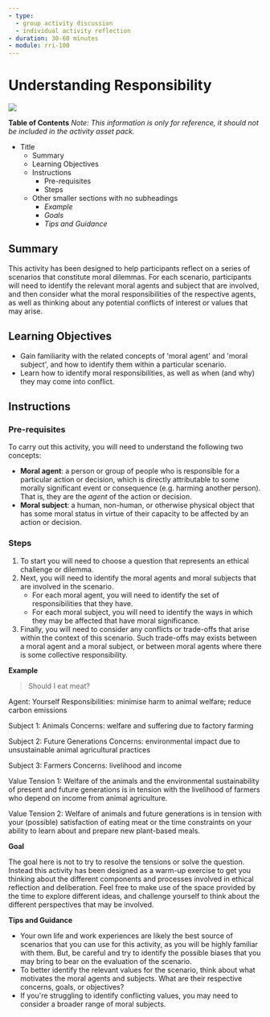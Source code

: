 ```yaml
---
- type: 
  - group activity discussion
  - individual activity reflection
- duration: 30-60 minutes
- module: rri-100
---
```


# Understanding Responsibility

![](https://raw.githubusercontent.com/alan-turing-institute/turing-commons/main/docs/assets/images/illustrations/deliberation.png)

**Table of Contents**
*Note: This information is only for reference, it should not be included in the activity asset pack.*
- Title
  - Summary 
  - Learning Objectives
  - Instructions 
    - Pre-requisites
    - Steps
  - Other smaller sections with no subheadings
    - *Example*
    - *Goals*
    - *Tips and Guidance*


## Summary

This activity has been designed to help participants reflect on a series of scenarios that constitute moral dilemmas. For each scenario, participants will need to identify the relevant moral agents and subject that are involved, and then consider what the moral responsibilities of the respective agents, as well as thinking about any potential conflicts of interest or values that may arise.

## Learning Objectives

- Gain familiarity with the related concepts of 'moral agent' and 'moral subject', and how to identify them within a particular scenario.
- Learn how to identify moral responsibilities, as well as when (and why) they may come into conflict.

## Instructions

### Pre-requisites

To carry out this activity, you will need to understand the following two concepts:

- **Moral agent**: a person or group of people who is responsible for a particular action or decision, which is directly attributable to some morally significant event or consequence (e.g. harming another person). That is, they are the *agent* of the action or decision.
- **Moral subject**: a human, non-human, or otherwise physical object that has some moral status in virtue of their capacity to be affected by an action or decision.

### Steps

1. To start you will need to choose a question that represents an ethical challenge or dilemma.
2. Next, you will need to identify the moral agents and moral subjects that are involved in the scenario.
   - For each moral agent, you will need to identify the set of responsibilities that they have.
   - For each moral subject, you will need to identify the ways in which they may be affected that have moral significance.
3. Finally, you will need to consider any conflicts or trade-offs that arise within the context of this scenario. Such trade-offs may exists between a moral agent and a moral subject, or between moral agents where there is some collective responsibility.

**Example**

> Should I eat meat?

Agent: Yourself
Responsibilities: minimise harm to animal welfare; reduce carbon emissions

Subject 1: Animals
Concerns: welfare and suffering due to factory farming

Subject 2: Future Generations
Concerns: environmental impact due to unsustainable animal agricultural practices

Subject 3: Farmers
Concerns: livelihood and income

Value Tension 1: Welfare of the animals and the environmental sustainability of present and future generations is in tension with the livelihood of farmers who depend on income from animal agriculture.

Value Tension 2: Welfare of animals and future generations is in tension with your (possible) satisfaction of eating meat or the time constraints on your ability to learn about and prepare new plant-based meals.

**Goal**

The goal here is not to try to resolve the tensions or solve the question.
Instead this activity has been designed as a warm-up exercise to get you thinking about the different components and processes involved in ethical reflection and deliberation.
Feel free to make use of the space provided by the time to explore different ideas, and challenge yourself to think about the different perspectives that may be involved.

**Tips and Guidance**

- Your own life and work experiences are likely the best source of scenarios that you can use for this activity, as you will be highly familiar with them. But, be careful and try to identify the possible biases that you may bring to bear on the evaluation of the scenario.
- To better identify the relevant values for the scenario, think about what motivates the moral agents and subjects. What are their respective concerns, goals, or objectives?
- If you're struggling to identify conflicting values, you may need to consider a broader range of moral subjects.
